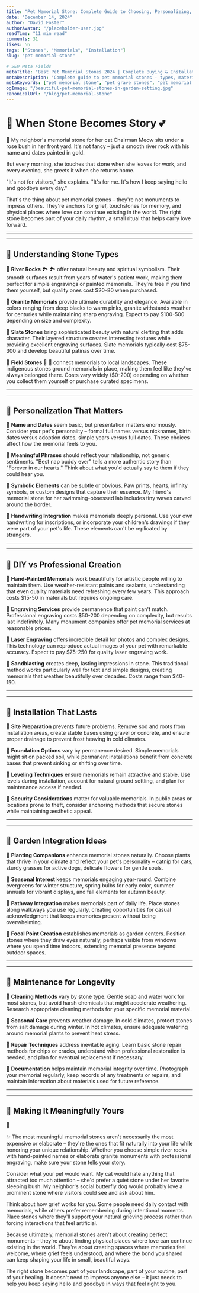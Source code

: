```yaml
---
title: "Pet Memorial Stone: Complete Guide to Choosing, Personalizing, and Installing Memorial Stones"
date: "December 14, 2024"
author: "David Foster"
authorAvatar: "/placeholder-user.jpg"
readTime: "11 min read"
comments: 31
likes: 56
tags: ["Stones", "Memorials", "Installation"]
slug: "pet-memorial-stone"

# SEO Meta Fields
metaTitle: "Best Pet Memorial Stones 2024 | Complete Buying & Installation Guide"
metaDescription: "Complete guide to pet memorial stones - types, materials, personalization options, installation tips, and pricing. Find the perfect stone to honor your beloved companion."
metaKeywords: ["pet memorial stone", "pet grave stones", "pet memorial markers", "pet headstones", "pet memorial stones for garden", "pet memorial stone installation"]
ogImage: "/beautiful-pet-memorial-stones-in-garden-setting.jpg"
canonicalUrl: "/blog/pet-memorial-stone"
---
```


# 🌟 When Stone Becomes Story 💕

📝 My neighbor's memorial stone for her cat Chairman Meow sits under a rose bush in her front yard. It's not fancy – just a smooth river rock with his name and dates painted in gold.

But every morning, she touches that stone when she leaves for work, and every evening, she greets it when she returns home.

"It's not for visitors," she explains. "It's for me. It's how I keep saying hello and goodbye every day."

That's the thing about pet memorial stones – they're not monuments to impress others. They're anchors for grief, touchstones for memory, and physical places where love can continue existing in the world. The right stone becomes part of your daily rhythm, a small ritual that helps carry love forward.


---


---

## 🌟 Understanding Stone Types

💫 **River Rocks** 🏞️ 🏞️ offer natural beauty and spiritual symbolism. Their smooth surfaces result from years of water's patient work, making them perfect for simple engravings or painted memorials. They're free if you find them yourself, but quality ones cost $20-80 when purchased.

💫 **Granite Memorials** provide ultimate durability and elegance. Available in colors ranging from deep blacks to warm pinks, granite withstands weather for centuries while maintaining sharp engraving. Expect to pay $100-500 depending on size and complexity.

💫 **Slate Stones** bring sophisticated beauty with natural clefting that adds character. Their layered structure creates interesting textures while providing excellent engraving surfaces. Slate memorials typically cost $75-300 and develop beautiful patinas over time.

💫 **Field Stones** 🌾 🌾 connect memorials to local landscapes. These indigenous stones ground memorials in place, making them feel like they've always belonged there. Costs vary widely ($0-200) depending on whether you collect them yourself or purchase curated specimens.


---


---

## 🌟 Personalization That Matters

💫 **Name and Dates** seem basic, but presentation matters enormously. Consider your pet's personality – formal full names versus nicknames, birth dates versus adoption dates, simple years versus full dates. These choices affect how the memorial feels to you.

💫 **Meaningful Phrases** should reflect your relationship, not generic sentiments. "Best nap buddy ever" tells a more authentic story than "Forever in our hearts." Think about what you'd actually say to them if they could hear you.

💫 **Symbolic Elements** can be subtle or obvious. Paw prints, hearts, infinity symbols, or custom designs that capture their essence. My friend's memorial stone for her swimming-obsessed lab includes tiny waves carved around the border.

💫 **Handwriting Integration** makes memorials deeply personal. Use your own handwriting for inscriptions, or incorporate your children's drawings if they were part of your pet's life. These elements can't be replicated by strangers.


---


---

## 🌟 DIY vs Professional Creation

💫 **Hand-Painted Memorials** work beautifully for artistic people willing to maintain them. Use weather-resistant paints and sealants, understanding that even quality materials need refreshing every few years. This approach costs $15-50 in materials but requires ongoing care.

💫 **Engraving Services** provide permanence that paint can't match. Professional engraving costs $50-200 depending on complexity, but results last indefinitely. Many monument companies offer pet memorial services at reasonable prices.

💫 **Laser Engraving** offers incredible detail for photos and complex designs. This technology can reproduce actual images of your pet with remarkable accuracy. Expect to pay $75-250 for quality laser engraving work.

💫 **Sandblasting** creates deep, lasting impressions in stone. This traditional method works particularly well for text and simple designs, creating memorials that weather beautifully over decades. Costs range from $40-150.


---


---

## 🌟 Installation That Lasts

💫 **Site Preparation** prevents future problems. Remove sod and roots from installation areas, create stable bases using gravel or concrete, and ensure proper drainage to prevent frost heaving in cold climates.

💫 **Foundation Options** vary by permanence desired. Simple memorials might sit on packed soil, while permanent installations benefit from concrete bases that prevent sinking or shifting over time.

💫 **Leveling Techniques** ensure memorials remain attractive and stable. Use levels during installation, account for natural ground settling, and plan for maintenance access if needed.

💫 **Security Considerations** matter for valuable memorials. In public areas or locations prone to theft, consider anchoring methods that secure stones while maintaining aesthetic appeal.


---


---

## 🌸 Garden Integration Ideas

💫 **Planting Companions** enhance memorial stones naturally. Choose plants that thrive in your climate and reflect your pet's personality – catnip for cats, sturdy grasses for active dogs, delicate flowers for gentle souls.

💫 **Seasonal Interest** keeps memorials engaging year-round. Combine evergreens for winter structure, spring bulbs for early color, summer annuals for vibrant displays, and fall elements for autumn beauty.

💫 **Pathway Integration** makes memorials part of daily life. Place stones along walkways you use regularly, creating opportunities for casual acknowledgment that keeps memories present without being overwhelming.

💫 **Focal Point Creation** establishes memorials as garden centers. Position stones where they draw eyes naturally, perhaps visible from windows where you spend time indoors, extending memorial presence beyond outdoor spaces.


---


---

## 🌟 Maintenance for Longevity

💫 **Cleaning Methods** vary by stone type. Gentle soap and water work for most stones, but avoid harsh chemicals that might accelerate weathering. Research appropriate cleaning methods for your specific memorial material.

💫 **Seasonal Care** prevents weather damage. In cold climates, protect stones from salt damage during winter. In hot climates, ensure adequate watering around memorial plants to prevent heat stress.

💫 **Repair Techniques** address inevitable aging. Learn basic stone repair methods for chips or cracks, understand when professional restoration is needed, and plan for eventual replacement if necessary.

💫 **Documentation** helps maintain memorial integrity over time. Photograph your memorial regularly, keep records of any treatments or repairs, and maintain information about materials used for future reference.


---


---

## 🌟 Making It Meaningfully Yours
 💝

✨ The most meaningful memorial stones aren't necessarily the most expensive or elaborate – they're the ones that fit naturally into your life while honoring your unique relationship. Whether you choose simple river rocks with hand-painted names or elaborate granite monuments with professional engraving, make sure your stone tells your story.

Consider what your pet would want. My cat would hate anything that attracted too much attention – she'd prefer a quiet stone under her favorite sleeping bush. My neighbor's social butterfly dog would probably love a prominent stone where visitors could see and ask about him.

Think about how grief works for you. Some people need daily contact with memorials, while others prefer remembering during intentional moments. Place stones where they'll support your natural grieving process rather than forcing interactions that feel artificial.

Because ultimately, memorial stones aren't about creating perfect monuments – they're about finding physical places where love can continue existing in the world. They're about creating spaces where memories feel welcome, where grief feels understood, and where the bond you shared can keep shaping your life in small, beautiful ways.

The right stone becomes part of your landscape, part of your routine, part of your healing. It doesn't need to impress anyone else – it just needs to help you keep saying hello and goodbye in ways that feel right to you.